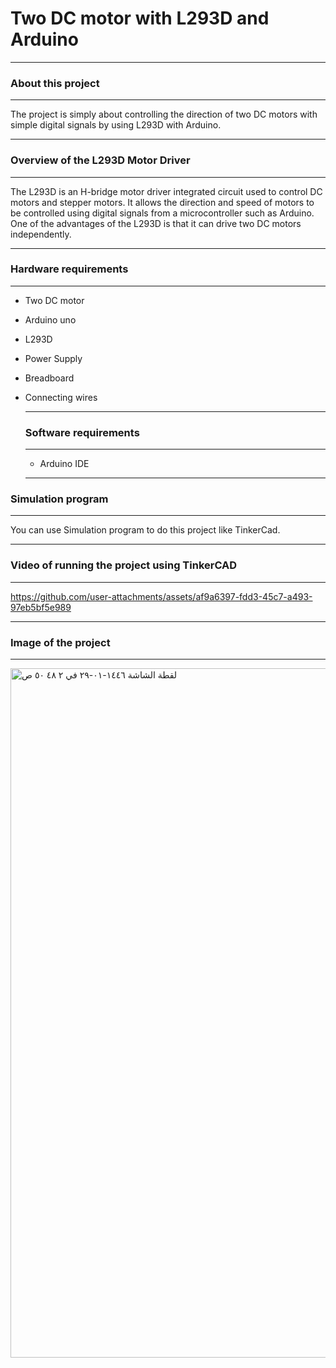 # Two DC motor with L293D and Arduino 
******

### About this project 
*****
The project is simply about controlling the direction of two DC motors with simple digital signals by using L293D with Arduino.

****

### Overview of the L293D Motor Driver
*****
The L293D is an H-bridge motor driver integrated circuit used to control DC motors and stepper motors. It allows the direction and speed of motors 
to be controlled using digital signals from a microcontroller such as Arduino. One of the advantages of the L293D is that it can drive two DC motors independently.
******

### Hardware requirements
***** 
- Two DC motor
- Arduino uno
- L293D
- Power Supply
- Breadboard
- Connecting wires
  *****

  ### Software requirements
  ******
  - Arduino IDE
   ******

### Simulation program
*******
You can use Simulation program to do this project like TinkerCad.
 ***** 
### Video of running the project using TinkerCAD
*******



https://github.com/user-attachments/assets/af9a6397-fdd3-45c7-a493-97eb5bf5e989




******
### Image of the project 
******
<img width="1103" alt="‏لقطة الشاشة ١٤٤٦-٠١-٢٩ في ٢ ٤٨ ٥٠ ص" src="https://github.com/user-attachments/assets/c25d0dab-be0f-427e-a78f-b00bf45ad49f">


















    

